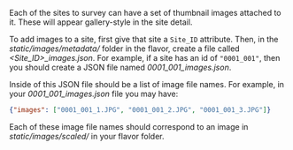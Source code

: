 Each of the sites to survey can have a set of thumbnail images attached to it. These will appear gallery-style in the site detail.

To add images to a site, first give that site a `Site_ID` attribute. Then, in the *static/images/metadata/* folder in the flavor, create a file called *<Site_ID>_images.json*. For example, if a site has an id of `"0001_001"`, then you should create a JSON file named *0001_001_images.json*.

Inside of this JSON file should be a list of image file names. For example, in your *0001_001_images.json* file you may have:

```json
{"images": ["0001_001_1.JPG", "0001_001_2.JPG", "0001_001_3.JPG"]}
```

Each of these image file names should correspond to an image in *static/images/scaled/* in your flavor folder.
